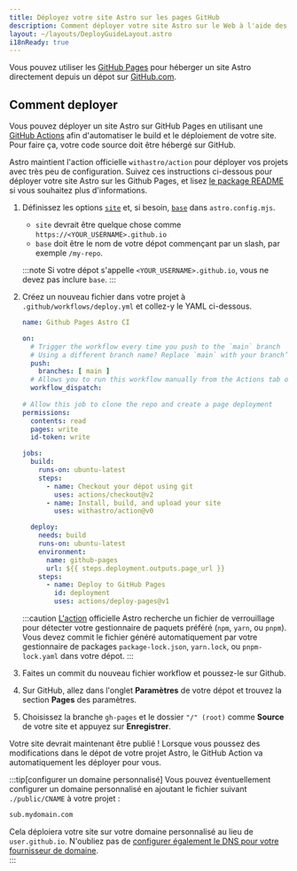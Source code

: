 ```yaml
---
title: Déployez votre site Astro sur les pages GitHub
description: Comment déployer votre site Astro sur le Web à l'aide des pages GitHub.
layout: ~/layouts/DeployGuideLayout.astro
i18nReady: true
---
```


Vous pouvez utiliser les [GitHub Pages](https://pages.github.com/) pour héberger un site Astro directement depuis un dépot sur [GitHub.com](https://github.com/).

## Comment deployer

Vous pouvez déployer un site Astro sur GitHub Pages en utilisant une [GitHub Actions](https://github.com/features/actions) afin d'automatiser le build et le déploiement de votre site. Pour faire ça, votre code source doit être hébergé sur GitHub.

Astro maintient l'action officielle `withastro/action` pour déployer vos projets avec très peu de configuration. Suivez ces instructions ci-dessous pour déployer votre site Astro sur les Github Pages, et lisez [le package README](https://github.com/withastro/action) si vous souhaitez plus d'informations.

1. Définissez les options [`site`](/en/reference/configuration-reference/#site) et, si besoin, [`base`](/en/reference/configuration-reference/#base) dans `astro.config.mjs`.
    - `site` devrait être quelque chose comme `https://<YOUR_USERNAME>.github.io`
    - `base` doit être le nom de votre dépot commençant par un slash, par exemple `/my-repo`.
    
    :::note
    Si votre dépot s'appelle `<YOUR_USERNAME>.github.io`, vous ne devez pas inclure `base`.
    :::

2. Créez un nouveau fichier dans votre projet à `.github/workflows/deploy.yml` et collez-y le YAML ci-dessous.

    ```yaml
    name: Github Pages Astro CI

    on:
      # Trigger the workflow every time you push to the `main` branch
      # Using a different branch name? Replace `main` with your branch’s name
      push:
        branches: [ main ]
      # Allows you to run this workflow manually from the Actions tab on GitHub.
      workflow_dispatch:
      
    # Allow this job to clone the repo and create a page deployment
    permissions:
      contents: read
      pages: write
      id-token: write

    jobs:
      build:
        runs-on: ubuntu-latest
        steps:
          - name: Checkout your dépot using git
            uses: actions/checkout@v2          
          - name: Install, build, and upload your site
            uses: withastro/action@v0

      deploy:
        needs: build
        runs-on: ubuntu-latest
        environment:
          name: github-pages
          url: ${{ steps.deployment.outputs.page_url }}
        steps:
          - name: Deploy to GitHub Pages
            id: deployment
            uses: actions/deploy-pages@v1
    ```
    
    :::caution
   [L'action](https://github.com/withastro/action) officielle Astro recherche un fichier de verrouillage pour détecter votre gestionnaire de paquets préféré (`npm`, `yarn`, ou `pnpm`). Vous devez commit le fichier généré automatiquement par votre gestionnaire de packages `package-lock.json`, `yarn.lock`, ou `pnpm-lock.yaml` dans votre dépot.
    :::

3. Faites un commit du nouveau fichier workflow et poussez-le sur Github.  

4. Sur GitHub, allez dans l'onglet **Paramètres** de votre dépot et trouvez la section **Pages** des paramètres.  

5. Choisissez la branche `gh-pages` et le dossier `"/" (root)` comme **Source** de votre site et appuyez sur **Enregistrer**.  
  
Votre site devrait maintenant être publié ! Lorsque vous poussez des modifications dans le dépot de votre projet Astro, le GitHub Action va automatiquement les déployer pour vous.

:::tip[configurer un domaine personnalisé]
Vous pouvez éventuellement configurer un domaine personnalisé en ajoutant le fichier suivant `./public/CNAME` à votre projet : 

```txt title="public/CNAME"
sub.mydomain.com
```

Cela déploiera votre site sur votre domaine personnalisé au lieu de `user.github.io`. N'oubliez pas de [configurer également le DNS pour votre fournisseur de domaine](https://docs.github.com/en/pages/configuring-a-custom-domain-for-your-github-pages-site/managing-a-custom-domain-for-your-github-pages-site#configuring-a-subdomain).   
:::
